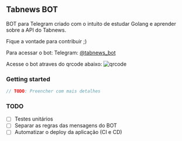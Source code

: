 ## Tabnews BOT

BOT para Telegram criado com o intuito de estudar Golang e aprender sobre a API do Tabnews.

Fique a vontade para contribuir ;)

Para acessar o bot: Telegram: [@tabnews_bot](https://t.me/tabnews_bot)

Acesse o bot atraves do qrcode abaixo:
![qrcode](https://chart.googleapis.com/chart?cht=qr&chl=https%3A%2F%2Ft.me%2Ftabnews_bot&chs=180x180&choe=UTF-8&chld=L|2)

### Getting started

```java
// TODO: Preencher com mais detalhes
```

### TODO

- [ ] Testes unitários
- [ ] Separar as regras das mensagens do BOT
- [ ] Automatizar o deploy da aplicação (CI e CD)